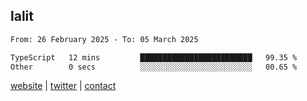 ## lalit

<!--START_SECTION:waka-->

```txt
From: 26 February 2025 - To: 05 March 2025

TypeScript   12 mins         █████████████████████████   99.35 %
Other        0 secs          ░░░░░░░░░░░░░░░░░░░░░░░░░   00.65 %
```

<!--END_SECTION:waka-->

[website](https://lalit.sh) | [twitter](https://x.com/@lalitcodes) | [contact](https://lalit.sh/contact)
